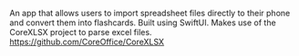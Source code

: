 An app that allows users to import spreadsheet files directly to their phone and convert them into flashcards.
Built using SwiftUI. Makes use of the CoreXLSX project to parse excel files. https://github.com/CoreOffice/CoreXLSX


